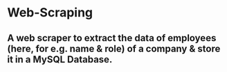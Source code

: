 # Web-Scraping

## A web scraper to extract the data of employees (here, for e.g. name & role) of a company & store it in a MySQL Database.
